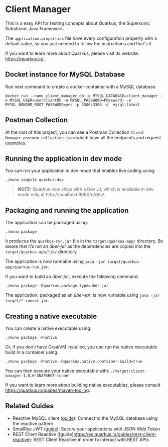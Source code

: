 # Client Manager

This is a easy API for testing concepts about Quarkus, the Supersonic Subatomic Java Framework. 

The `application.properties` file have every configuration property with a default value, so you just needed to follow the instructions and that's it.

If you want to learn more about Quarkus, please visit its website: https://quarkus.io/ .

## Docket instance for MySQL Database
Run next command to create a docker container with a MySQL database.

 ```shell script
docker run --name client_manager_db -e MYSQL_DATABASE=client_manager -e MYSQL_USER=userClientDb -e MYSQL_PASSWORD=P@ssword! -e MYSQL_RANDOM_ROOT_PASSWORD=yes -p 3306:3306 -d  mysql:latest
 ```

## Postman Collection
At the root of this project, you can see a Postman Collection `Client Manager.postman_collection.json` which have all the endpoints and request examples.

## Running the application in dev mode

You can run your application in dev mode that enables live coding using:
```shell script
./mvnw compile quarkus:dev
```

> **_NOTE:_**  Quarkus now ships with a Dev UI, which is available in dev mode only at http://localhost:8080/q/dev/.

## Packaging and running the application

The application can be packaged using:
```shell script
./mvnw package
```
It produces the `quarkus-run.jar` file in the `target/quarkus-app/` directory.
Be aware that it’s not an _über-jar_ as the dependencies are copied into the `target/quarkus-app/lib/` directory.

The application is now runnable using `java -jar target/quarkus-app/quarkus-run.jar`.

If you want to build an _über-jar_, execute the following command:
```shell script
./mvnw package -Dquarkus.package.type=uber-jar
```

The application, packaged as an _über-jar_, is now runnable using `java -jar target/*-runner.jar`.

## Creating a native executable

You can create a native executable using: 
```shell script
./mvnw package -Pnative
```

Or, if you don't have GraalVM installed, you can run the native executable build in a container using: 
```shell script
./mvnw package -Pnative -Dquarkus.native.container-build=true
```

You can then execute your native executable with: `./target/client-manager-1.0.0-SNAPSHOT-runner`

If you want to learn more about building native executables, please consult https://quarkus.io/guides/maven-tooling.

## Related Guides

- Reactive MySQL client ([guide](https://quarkus.io/guides/reactive-sql-clients)): Connect to the MySQL database using the reactive pattern
- SmallRye JWT ([guide](https://quarkus.io/guides/security-jwt)): Secure your applications with JSON Web Token
- REST Client Reactive ([guide]https://es.quarkus.io/guides/rest-client-reactive): REST Client Reactive in order to interact with REST APIs

 